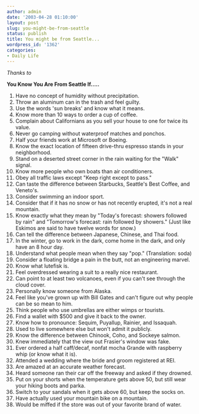 ```yaml
---
author: admin
date: '2003-04-28 01:10:00'
layout: post
slug: you-might-be-from-seattle
status: publish
title: You might be from Seattle...
wordpress_id: '1362'
categories:
- Daily Life
---
```

<i>Thanks to </i>

<b>You Know You Are From Seattle If.....</b>

1. Have no concept of humidity without precipitation. 
2. Throw an aluminum can in the trash and feel guilty. 
3. Use the words &apos;sun breaks&apos; and know what it means. 
4. Know more than 10 ways to order a cup of coffee. 
5. Complain about Californians as you sell your house to one for twice its value. 
6. Never go camping without waterproof matches and ponchos. 
7. Half your friends work at Microsoft or Boeing. 
8. Know the exact location of fifteen drive-thru espresso stands in your neighborhood. 
9. Stand on a deserted street corner in the rain waiting for the "Walk" signal. 
10. Know more people who own boats than air conditioners. 
11. Obey all traffic laws except "Keep right except to pass." 
12. Can taste the difference between Starbucks, Seattle&apos;s Best Coffee, and Veneto&apos;s. 
13. Consider swimming an indoor sport. 
14. Consider that if it has no snow or has not recently erupted, it&apos;s not a real mountain. 
15. Know exactly what they mean by "Today&apos;s forecast: showers followed by rain" and "Tomorrow&apos;s forecast: rain followed by showers." (Just like Eskimos are said to have twelve words for snow.) 
16. Can tell the difference between Japanese, Chinese, and Thai food. 
17. In the winter, go to work in the dark, come home in the dark, and only have an 8 hour day. 
18. Understand what people mean when they say "pop." (Translation: soda) 
19. Consider a floating bridge a pain in the butt, not an engineering marvel. 
20. Know what lutefisk is. 
21. Feel overdressed wearing a suit to a really nice restaurant. 
22. Can point to at least two volcanoes, even if you can&apos;t see through the cloud cover. 
23. Personally know someone from Alaska. 
24. Feel like you&apos;ve grown up with Bill Gates and can&apos;t figure out why people can be so mean to him. 
25. Think people who use umbrellas are either wimps or tourists. 
26. Find a wallet with $500 and give it back to the owner. 
27. Know how to pronounce: Sequim, Puyallup, Rainier, and Issaquah. 
28. Used to live somewhere else but won&apos;t admit it publicly. 
29. Know the difference between Chinook, Coho, and Sockeye salmon. 
30. Knew immediately that the view out Frasier&apos;s window was fake. 
31. Ever ordered a half caff/decaf, nonfat mocha Grande with raspberry whip (or know what it is). 
32. Attended a wedding where the bride and groom registered at REI. 
33. Are amazed at an accurate weather forecast. 
34. Heard someone ran their car off the freeway and asked if they drowned. 
35. Put on your shorts when the temperature gets above 50, but still wear your hiking boots and parka. 
36. Switch to your sandals when it gets above 60, but keep the socks on. 
37. Have actually used your mountain bike on a mountain. 
38. Would be miffed if the store was out of your favorite brand of water.
